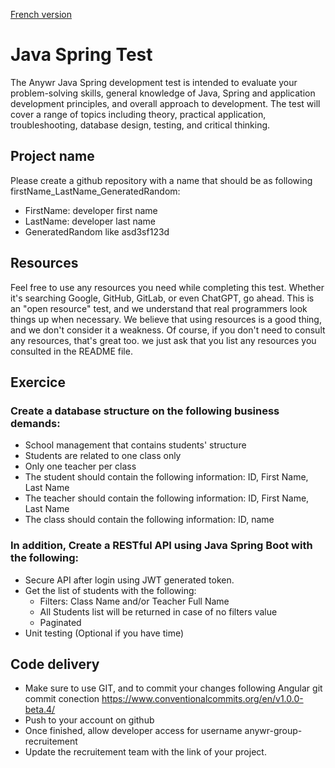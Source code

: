 [French version](README_FR.md)

# Java Spring Test

The Anywr Java Spring development test is intended to evaluate your problem-solving skills, general knowledge of Java, Spring and application development principles, and overall approach to development. The test will cover a range of topics including theory, practical application, troubleshooting, database design, testing, and critical thinking.

## Project name

Please create a github repository with a name that should be as following firstName_LastName_GeneratedRandom:
- FirstName: developer first name
- LastName: developer last name
- GeneratedRandom like asd3sf123d

## Resources

Feel free to use any resources you need while completing this test. Whether it's searching Google, GitHub, GitLab, or even ChatGPT, go ahead. This is an "open resource" test, and we understand that real programmers look things up when necessary. We believe that using resources is a good thing, and we don't consider it a weakness. Of course, if you don't need to consult any resources, that's great too. we just ask that you list any resources you consulted in the README file.

## Exercice

### Create a database structure on the following business demands:

-	School management that contains students' structure
-	Students are related to one class only
-	Only one teacher per class
-	The student should contain the following information: ID, First Name, Last Name
-	The teacher should contain the following information: ID, First Name, Last Name
-	The class should contain the following information: ID, name

### In addition, Create a RESTful API using Java Spring Boot with the following:

-	Secure API after login using JWT generated token.
-	Get the list of students with the following:
    - Filters: Class Name and/or Teacher Full Name
    - All Students list will be returned in case of no filters value
    - Paginated
-	Unit testing (Optional if you have time)

## Code delivery
- Make sure to use GIT, and to commit your changes following Angular git commit conection https://www.conventionalcommits.org/en/v1.0.0-beta.4/
- Push to your account on github
- Once finished, allow developer access for username anywr-group-recruitement
- Update the recruitement team with the link of your project.
